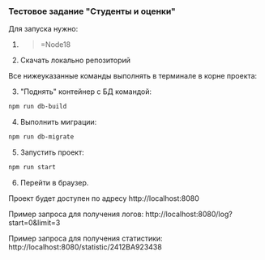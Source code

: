 ### Тестовое задание "Студенты и оценки"

Для запуска нужно:

1. > =Node18
2. Скачать локально репозиторий

Все нижеуказанные команды выполнять в терминале в корне проекта:

3. "Поднять" контейнер с БД командой:

```bash
npm run db-build
```

4. Выполнить миграции:

```bash
npm run db-migrate
```

5. Запустить проект:

```bash
npm run start
```

6. Перейти в браузер.

Проект будет доступен по адресу http://localhost:8080

Пример запроса для получения логов:
http://localhost:8080/log?start=0&limit=3

Пример запроса для получения статистики:
http://localhost:8080/statistic/2412BA923438

